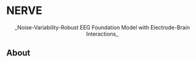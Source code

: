 # NERVE
<div align="center">
_Noise-Variability-Robust EEG Foundation Model with Electrode-Brain Interactions_
</div>

## About
